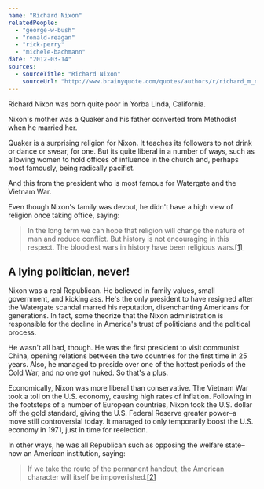 ```yaml
---
name: "Richard Nixon"
relatedPeople:
  - "george-w-bush"
  - "ronald-reagan"
  - "rick-perry"
  - "michele-bachmann"
date: "2012-03-14"
sources:
  - sourceTitle: "Richard Nixon"
    sourceUrl: "http://www.brainyquote.com/quotes/authors/r/richard_m_nixon_2.html"
---
```


Richard Nixon was born quite poor in Yorba Linda, California.

Nixon's mother was a Quaker and his father converted from Methodist when he married her.

Quaker is a surprising religion for Nixon. It teaches its followers to not drink or dance or swear, for one. But its quite liberal in a number of ways, such as allowing women to hold offices of influence in the church and, perhaps most famously, being radically pacifist.

And this from the president who is most famous for Watergate and the Vietnam War.

Even though Nixon's family was devout, he didn't have a high view of religion once taking office, saying:

>In the long term we can hope that religion will change the nature of man and reduce conflict. But history is not encouraging in this respect. The bloodiest wars in history have been religious wars.<a class="source-citation" href="#http://www.brainyquote.com/quotes/authors/r/richard_m_nixon_2.html" title="Richard Nixon">[1]</a>

## A lying politician, never!

Nixon was a real Republican. He believed in family values, small government, and kicking ass. He's the only president to have resigned after the Watergate scandal marred his reputation, disenchanting Americans for generations. In fact, some theorize that the Nixon administration is responsible for the decline in America's trust of politicians and the political process.

He wasn't all bad, though. He was the first president to visit communist China, opening relations between the two countries for the first time in 25 years. Also, he managed to preside over one of the hottest periods of the Cold War, and no one got nuked. So that's a plus.

Economically, Nixon was more liberal than conservative. The Vietnam War took a toll on the U.S. economy, causing high rates of inflation. Following in the footsteps of a number of European countries, Nixon took the U.S. dollar off the gold standard, giving the U.S. Federal Reserve greater power–a move still controversial today. It managed to only temporarily boost the U.S. economy in 1971, just in time for reelection.

In other ways, he was all Republican such as opposing the welfare state–now an American institution, saying:

>If we take the route of the permanent handout, the American character will itself be impoverished.<a class="source-citation" href="#http://www.brainyquote.com/quotes/authors/r/richard_m_nixon_2.html" title="Richard Nixon">[2]</a>